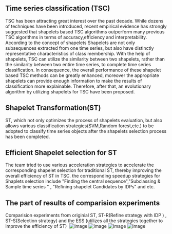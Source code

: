 
Time series classification (TSC)
--------------------------------------------
TSC has been attracting great interest over the past decade. While dozens of techniques
have been introduced, recent empirical evidence has strongly suggested that shapelets based TSC algorithms outperform
many previous TSC algorithms in terms of accuracy,efficiency and interpretability. According to the concept of shapelets
Shapelets are not only subsequences extracted from one time series, but also have distinctly representative characteristics
of class membership. With the help of shapelets, TSC can utilize the similarity between two shapelets, rather than the similarity between two entire time series, to complete time series classification. In consequence, the overall performance of these shapelet based TSC methods can be greatly enhanced, moreover the appropriate shapelets can provide enough information to make the results of classification more explainable. Therefore, after that, an evolutionary algorithm by utilizing shapelets for TSC have been proposed. 

Shapelet Transformation(ST)
--------------------------------------
ST, which not only optimizes the process of shapelets evaluation, but also allows various classification strategies(SVM,Random forest,etc.) to be adopted to classify time series objects after the shapelets selection process has been completed.

Efficient Shapelet selection for ST 
------------------------------------------------
The team tried to use various acceleration strategies to accelerate the corresponding shapelet selection for traditional ST, thereby improving the overall efficiency of ST in TSC.  the corresponding speedup strategies for Shaplets selection include "Finding the central sequence","Subclassing & Sample time series " , "Refining shapelet Candidates by IDPs" and  etc.

The part of results of comparision experiments 
----------------------------------------------------

Comparision experiments from originial ST,  ST-R(Refine strategy with IDP ) , ST-S(Selection strategy) and the ESS (utilizes all the strategies together to improve the efficiency of ST) 
![image](https://github.com/Huyp777/MPLR-IDP-for-TSC/blob/master/1.png)
![image](https://github.com/Huyp777/MPLR-IDP-for-TSC/blob/master/2.png)
![image](https://github.com/Huyp777/MPLR-IDP-for-TSC/blob/master/3.png)
![image](https://github.com/Huyp777/MPLR-IDP-for-TSC/blob/master/4.png)
